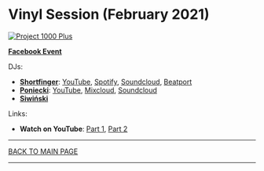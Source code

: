 # Vinyl Session (February 2021)

[![Project 1000 Plus](https://thumbnailer.mixcloud.com/unsafe/160x160/profile/b/1/f/4/6e1d-6c87-46fa-8a6a-a8e97615cea2)](https://www.youtube.com/watch?v=KpILvH0ezBw)

[**Facebook Event**](https://www.facebook.com/events/277842430415743/)

DJs:
* [**Shortfinger**](https://www.facebook.com/shortfingermusic): 
[YouTube](https://www.youtube.com/user/shortfingermusic/featured), 
[Spotify](https://open.spotify.com/artist/4haPZnVIPpsKbtBken68Iq?si=M9q2KUObSLOzwGc2i0n9kA), 
[Soundcloud](https://soundcloud.com/shortfinger/tracks), 
[Beatport](https://www.beatport.com/artist/shortfinger/757830)
* [**Poniecki**](https://www.facebook.com/Poniecki): 
[YouTube](https://www.youtube.com/channel/UCo5ZkQ4xLpDnOgFLay78E5Q), 
[Mixcloud](https://www.mixcloud.com/Poniecki/), 
[Soundcloud](https://soundcloud.com/poniecki/popular-tracks) 
* [**Siwiński**](https://hopbit.github.io/sets/)

Links:
* **Watch on YouTube**: 
[Part 1](https://www.youtube.com/watch?v=YSf2kNsz5kY),
[Part 2](https://www.youtube.com/watch?v=KpILvH0ezBw)

----

[BACK TO MAIN PAGE](./README.md)

----